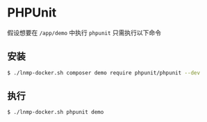 # PHPUnit

假设想要在 `/app/demo` 中执行 `phpunit` 只需执行以下命令

## 安装

```bash
$ ./lnmp-docker.sh composer demo require phpunit/phpunit --dev
```

## 执行

```bash
$ ./lnmp-docker.sh phpunit demo
```
